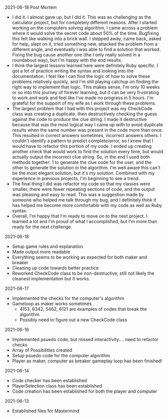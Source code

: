 2021-06-18 Post Mortem
- I did it. I almost gave up, but I did it. This was as challenging as the calculator project, but for completely different reasons. After I started working on the computers solving algorithm, I came across a problem where it would solve the secret code about 50% of the time. Bugfixing this felt like walking into a brick wall. I stepped away, came back, asked for help, slept on it, tried something new, attacked the problem from a different angle, and eventually I was able to find a solution that worked. Fixing the bug cause another one (the I only really solved in a roundabout way), but I'm happy with the end results. 
- I think the largest lessons learned here were definitely Ruby specific. I got a lot of practice writing the syntax and looking into the documentation. I feel like I can find the logic of how to solve these problems relatively quickly, and I'm still playing catchup on finding the right way to implement that logic. This makes sense, I'm only 10 weeks or so into this journey of forever learning, but it can be very frustrating to work and work and feel like I've made no progress in 5 hours. I'm grateful for the support of my wife as I work through these problems. 
- The largest problem that I had with this project was my CheckCode class was creating a duplicate, then destructively checking the guess against the code to produce the clue string. I made it destructive because that was the most logical way I came up with to avoid duplicate results when the same number was present in the code more than once. This resulted in correct answers sometimes, incorrect answers others. I couldn't identify a pattern to predict complete/error, so I knew that I would have to refactor this portion of my code. I ended up creating another check that would work to find the solution every time, but would actually output the incorrect clue string. So, in the end I used both methods together: 1 to generate the clue code for the user, and the other to generate the solution in the algorithm. I'm well aware this can't be the most elegant solution, but it's my solution. Combined with my experience in previous projects, I'm beginning to see a trend. 
- The final thing I did was refactor my code so that my classes were smaller, there were fewer repeating sections of code, and the output was pleasing and easy to read. This was a suggestion made by someone who helped me talk through my bug, and I definitely think it has helped me become more comfortable with my code as well as Ruby syntax.
- Overall, I'm happy that I'm ready to move on to the next project. I learned a lot and I'm proud of what I accomplished, but I'm more than ready for the next challenge.

2021-06-18
- Setup game rules and explanation
- Made output more readable
- Everything seems to be working as expected for both maker and breaker
- Cleaning up code towards better practice
- Reworked CheckCode class to be non-destructive, still not likely the cleanest implementation but it works.

2021-06-17
- Implemented the checks for the computer's algorithm
- Gameloop as maker works sometimes
  - 4153, 6342, 5462, 6121 are examples of codes that break the algorithm
  - Possibly need to figure out a new CheckCode class

2021-06-16
- Implemented psuedo code, but missed interactivity.... need to refactor checks
- Array of Possibilities created
- Setup psuedo code for the computer algorithm
- Player as maker, computer as breaker gameplay loop has been finished!

2021-06-14
- Code checker has been established
- PlayerSelection class has been established
- Code creation has been established for both the player and computer

2021-06-13
- Established files for Mastermind